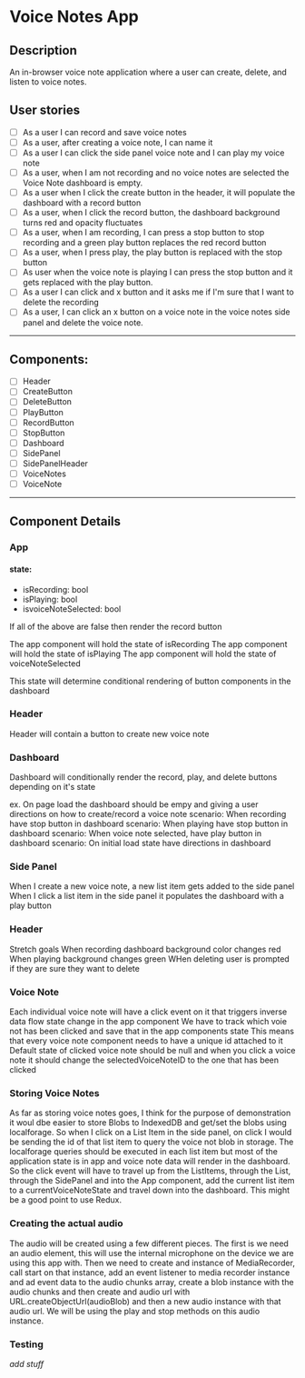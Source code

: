 # Voice Notes App

## Description

An in-browser voice note application where a user can create, delete, and listen to voice notes.

## User stories

- [ ] As a user I can record and save voice notes
- [ ] As a user, after creating a voice note, I can name it
- [ ] As a user I can click the side panel voice note and I can play my voice note
- [ ] As a user, when I am not recording and no voice notes are selected the Voice Note dashboard is empty.
- [ ] As a user when I click the create button in the header, it will populate the dashboard with a record button
- [ ] As a user, when I click the record button, the dashboard background turns red and opacity fluctuates
- [ ] As a user, when I am recording, I can press a stop button to stop recording and a green play button replaces the red record button
- [ ] As a user, when I press play, the play button is replaced with the stop button
- [ ] As user when the voice note is playing I can press the stop button and it gets replaced with the play button.
- [ ] As a user I can click and x button and it asks me if I'm sure that I want to delete the recording
- [ ] As a user, I can click an x button on a voice note in the voice notes side panel and delete the voice note.

---

## Components:

- [ ] Header
- [ ] CreateButton
- [ ] DeleteButton
- [ ] PlayButton
- [ ] RecordButton
- [ ] StopButton
- [ ] Dashboard
- [ ] SidePanel
- [ ] SidePanelHeader
- [ ] VoiceNotes
- [ ] VoiceNote

---

## Component Details

### App

#### state:

- isRecording: bool
- isPlaying: bool
- isvoiceNoteSelected: bool

If all of the above are false then render the record button

The app component will hold the state of isRecording
The app component will hold the state of isPlaying
The app component will hold the state of voiceNoteSelected

This state will determine conditional rendering of button components in the dashboard

### Header

Header will contain a button to create new voice note

### Dashboard

Dashboard will conditionally render the record, play, and delete buttons depending on it's state

ex. On page load the dashboard should be empy and giving a user directions on how to create/record a voice note
scenario: When recording have stop button in dashboard
scenario: When playing have stop button in dashboard
scenario: When voice note selected, have play button in dashboard
scenario: On initial load state have directions in dashboard

### Side Panel

When I create a new voice note, a new list item gets added to the side panel
When I click a list item in the side panel it populates the dashboard with a play button

### Header

Stretch goals
When recording dashboard background color changes red
When playing background changes green
WHen deleting user is prompted if they are sure they want to delete

### Voice Note

Each individual voice note will have a click event on it that triggers inverse data flow state change in the app component
We have to track which voie not has been clicked and save that in the app components state
This means that every voice note component needs to have a unique id attached to it
Default state of clicked voice note should be null and when you click a voice note it should change the selectedVoiceNoteID to the one that has been clicked

### Storing Voice Notes

As far as storing voice notes goes, I think for the purpose of demonstration it woul dbe easier to store Blobs to IndexedDB and get/set the blobs using localforage. So when I click on a List Item in the side panel, on click I would be sending the id of that list item to query the voice not blob in storage. The localforage queries should be executed in each list item but most of the application state is in app and voice note data will render in the dashboard. So the click event will have to travel up from the ListItems, through the List, through the SidePanel and into the App component, add the current list item to a currentVoiceNoteState and travel down into the dashboard. This might be a good point to use Redux.

### Creating the actual audio

The audio will be created using a few different pieces. The first is we need an audio element, this will use the internal microphone on the device we are using this app with. Then we need to create and instance of MediaRecorder, call start on that instance, add an event listener to media recorder instance and ad event data to the audio chunks array, create a blob instance with the audio chunks and then create and audio url with URL.createObjectUrl(audioBlob) and then a new audio instance with that audio url. We will be using the play and stop methods on this audio instance.

### Testing

_add stuff_

